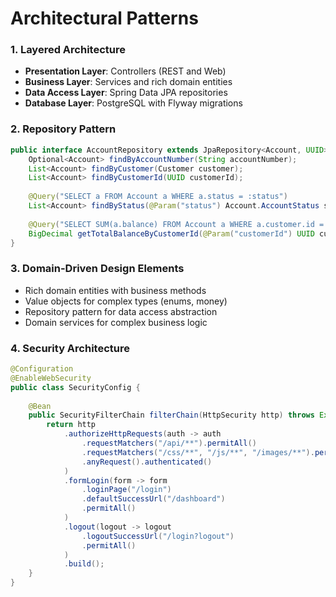 # Architectural Patterns

### 1. Layered Architecture
- **Presentation Layer**: Controllers (REST and Web)
- **Business Layer**: Services and rich domain entities
- **Data Access Layer**: Spring Data JPA repositories
- **Database Layer**: PostgreSQL with Flyway migrations

### 2. Repository Pattern
```java
public interface AccountRepository extends JpaRepository<Account, UUID> {
    Optional<Account> findByAccountNumber(String accountNumber);
    List<Account> findByCustomer(Customer customer);
    List<Account> findByCustomerId(UUID customerId);
    
    @Query("SELECT a FROM Account a WHERE a.status = :status")
    List<Account> findByStatus(@Param("status") Account.AccountStatus status);
    
    @Query("SELECT SUM(a.balance) FROM Account a WHERE a.customer.id = :customerId AND a.status = 'ACTIVE'")
    BigDecimal getTotalBalanceByCustomerId(@Param("customerId") UUID customerId);
}
```

### 3. Domain-Driven Design Elements
- Rich domain entities with business methods
- Value objects for complex types (enums, money)
- Repository pattern for data access abstraction
- Domain services for complex business logic

### 4. Security Architecture
```java
@Configuration
@EnableWebSecurity
public class SecurityConfig {
    
    @Bean
    public SecurityFilterChain filterChain(HttpSecurity http) throws Exception {
        return http
            .authorizeHttpRequests(auth -> auth
                .requestMatchers("/api/**").permitAll()
                .requestMatchers("/css/**", "/js/**", "/images/**").permitAll()
                .anyRequest().authenticated()
            )
            .formLogin(form -> form
                .loginPage("/login")
                .defaultSuccessUrl("/dashboard")
                .permitAll()
            )
            .logout(logout -> logout
                .logoutSuccessUrl("/login?logout")
                .permitAll()
            )
            .build();
    }
}
```

